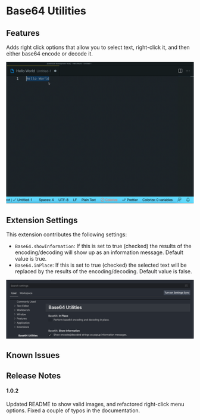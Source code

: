 # Base64 Utilities

## Features

Adds right click options that allow you to select text, right-click it, and then either base64 encode or decode it.

![Right-click Menu](images/infoMsg.gif)

## Extension Settings

This extension contributes the following settings:

* `Base64.showInformation`: If this is set to true (checked) the results of the encoding/decoding will show up as an information message. Default value is true.
* `Base64.inPlace`: If this is set to true (checked) the selected text will be replaced by the results of the encoding/decoding. Default value is false.

![Configuration Settings](images/settings.png)

## Known Issues

## Release Notes

#### 1.0.2

Updated README to show valid images, and refactored right-click menu options.
Fixed a couple of typos in the documentation.
